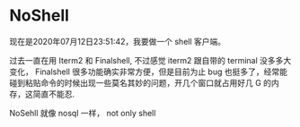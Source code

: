 # NoShell

现在是2020年07月12日23:51:42，我要做一个 shell 客户端。

过去一直在用 Iterm2 和 Finalshell, 不过感觉 iterm2 跟自带的 terminal 没多多大变化， Finalshell 很多功能确实非常方便，但是目前为止 bug 也挺多了，经常能碰到粘贴命令的时候出现一些莫名其妙的问题，开几个窗口就占用好几 G 的内存，这简直不能忍.

NoSehll 就像 nosql 一样， not only shell

